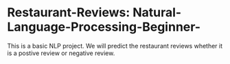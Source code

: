 # Restaurant-Reviews: Natural-Language-Processing-Beginner-
This is a basic NLP project. 
We will predict the restaurant reviews whether it is a postive review or negative review. 
